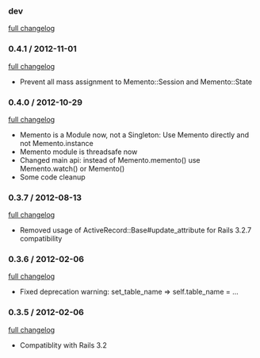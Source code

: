 ### dev

[full changelog](http://github.com/yolk/valvat/compare/v0.4.1...master)

### 0.4.1 / 2012-11-01

[full changelog](http://github.com/yolk/valvat/compare/v0.4.0...v0.4.1)

* Prevent all mass assignment to Memento::Session and Memento::State

### 0.4.0 / 2012-10-29

[full changelog](http://github.com/yolk/valvat/compare/v0.3.7...v0.4.0)

* Memento is a Module now, not a Singleton: Use Memento directly and not Memento.instance
* Memento module is threadsafe now
* Changed main api: instead of Memento.memento() use Memento.watch() or Memento()
* Some code cleanup

### 0.3.7 / 2012-08-13

[full changelog](http://github.com/yolk/valvat/compare/v0.3.6...v0.3.7)

* Removed usage of ActiveRecord::Base#update_attribute for Rails 3.2.7 compatibility

### 0.3.6 / 2012-02-06

[full changelog](http://github.com/yolk/valvat/compare/v0.3.5...v0.3.6)

* Fixed deprecation warning: set_table_name => self.table_name = ...

### 0.3.5 / 2012-02-06

[full changelog](http://github.com/yolk/valvat/compare/v0.3.4...v0.3.5)

* Compatiblity with Rails 3.2